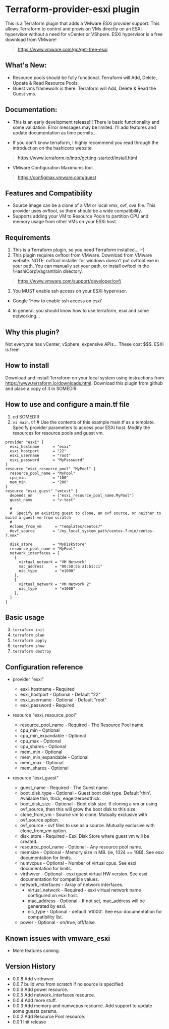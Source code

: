 Terraform-provider-esxi plugin
==============================
This is a Terraform plugin that adds a VMware ESXi provider support.  This allows Terraform to control and provision VMs directly on an ESXi hypervisor without a need for vCenter or VShpere.   ESXi hypervisor is a free download from VMware!
>https://www.vmware.com/go/get-free-esxi

What's New:
-----------
* Resource pools should be fully functional.  Terraform will Add, Delete, Update & Read Resource Pools.
* Guest vms framework is there.  Terraform will Add, Delete & Read the Guest vms.


Documentation:
-------------
* This is an early development release!!!   There is basic functionality and some validation.   Error messages may be limited.  I'll add features and update documentation as time permits...

* If you don't know terraform, I highly recommend you read through the introduction on the hashicorp website.
>https://www.terraform.io/intro/getting-started/install.html

* VMware Configuration Maximums tool.
>https://configmax.vmware.com/guest


Features and Compatibility
--------------------------
* Source image can be a clone of a VM or local vmx, ovf, ova file. This provider uses ovftool, so there should be a wide compatibility.
* Supports adding your VM to Resource Pools to partition CPU and memory usage from other VMs on your ESXi host.

Requirements
------------
1. This is a Terraform plugin, so you need Terraform installed...  :-)
2. This plugin requires ovftool from VMware.  Download from VMware website.  NOTE: ovftool installer for windows doesn't put ovftool.exe in your path.  You can manually set your path, or install ovftool in the \HashiCorp\Vagrant\bin directory.
>https://www.vmware.com/support/developer/ovf/
3. You MUST enable ssh access on your ESXi hypervisor.
  * Google 'How to enable ssh access on esxi'
4. In general, you should know how to use terraform, esxi and some networking...

Why this plugin?
----------------
Not everyone has vCenter, vSphere, expensive APIs...  These cost $$$.  ESXi is free!

How to install
--------------
Download and install Terraform on your local system using instructions from https://www.terraform.io/downloads.html.
Download this plugin from github and place a copy of it in SOMEDIR.


How to use and configure a main.tf file
---------------------------------------

1. cd SOMEDIR
2. `vi main.tf`  # Use the contents of this example main.tf as a template. Specify provider parameters to access your ESXi host.  Modify the resources for resource pools and guest vm.

```
provider "esxi" {
  esxi_hostname      = "esxi"
  esxi_hostport      = "22"
  esxi_username      = "root"
  esxi_password      = "MyPassword"
}
resource "esxi_resource_pool" "MyPool" {
  resource_pool_name = "MyPool"
  cpu_min            = "100"
  mem_min            = "200"
}
resource "esxi_guest" "vmtest" {
  depends_on         = ["esxi_resource_pool_name.MyPool"]
  guest_name         = "v-test"

  #
  #  Specify an existing guest to clone, an ovf source, or neither to build a guest vm from scratch
  #
  #clone_from_vm      = "Templates/centos7"
  #ovf_source        = "/my_local_system_path/centos-7-min/centos-7.vmx"

  disk_store         = "MyDiskStore"
  resource_pool_name = "MyPool"
  network_interfaces = [
    {
      virtual_network = "VM Network"
      mac_address     = "00:50:56:a1:b1:c1"
      nic_type        = "e1000"
    },
    {
      virtual_network = "VM Network 2"
      nic_type        = "e1000"
    },
  ]
}
```

Basic usage
-----------
3. `terraform init`
4. `terraform plan`
5. `terraform apply`
6. `terraform show`
7. `terraform destroy`

Configuration reference
-----------------------
* provider "esxi"
  * esxi_hostname - Required
  * esxi_hostport - Optional - Default "22"
  * esxi_username - Optional - Default "root"
  * esxi_password - Required


* resource "esxi_resource_pool"
  * resource_pool_name - Required - The Resource Pool name.
  * cpu_min - Optional
  * cpu_min_expandable - Optional
  * cpu_max - Optional           
  * cpu_shares - Optional        
  * mem_min - Optional          
  * mem_min_expandable - Optional
  * mem_max - Optional           
  * mem_shares - Optional


* resource "esxi_guest"
  * guest_name - Required - The Guest name.
  * boot_disk_type - Optional - Guest boot disk type. Default 'thin'.  Available thin, thick, eagerzeroedthick.
  * boot_disk_size - Optional - Boot disk size.   If cloning a vm or using ovf_source, then this will grow the boot disk to this size.
  * clone_from_vm - Source vm to clone. Mutually exclusive with ovf_source option.     
  * ovf_source - ovf files to use as a source. Mutually exclusive with clone_from_vm option.      
  * disk_store - Required - Esxi Disk Store where guest vm will be created.    
  * resource_pool_name - Optional - Any resource pool name.     
  * memsize - Optional - Memory size in MB.  (ie, 1024 == 1GB). See esxi documentation for limits.
  * numvcpus - Optional - Number of virtual cpus.  See esxi documentation for limits.
  * virthwver - Optional - esxi guest virtual HW version.  See esxi documentation for compatible values.
  * network_interfaces - Array of network interfaces.
    * virtual_network - Required - esxi virtual network name configured on esxi host.
    * mac_address - Optional -  If not set, mac_address will be generated by esxi.
    * nic_type - Optional -  default 'e1000'.  See esxi documentation for compatibility list.
  * power - Optional - on/true, off/false.    

Known issues with vmware_esxi
-----------------------------
* More features coming.


Version History
---------------
* 0.0.8 Add virthwver.
* 0.0.7 build vmx from scratch if no source is specified
* 0.0.6 Add power resource.
* 0.0.5 Add network_interfaces resource.
* 0.0.4 Add more stuff.
* 0.0.3 Add memory and numvcpus resource.
      Add support to update some guests params.
* 0.0.2 Add Resource Pool resource.
* 0.0.1 Init release
